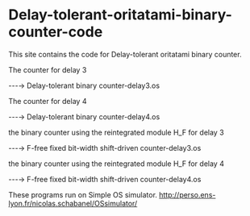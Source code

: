 # Delay-tolerant-oritatami-binary-counter-code
This site contains the code for Delay-tolerant oritatami binary counter.

The counter for delay 3

---→ Delay-tolerant binary counter-delay3.os

The counter for delay 4


---→ Delay-tolerant binary counter-delay4.os




the binary counter using the reintegrated module H_F for delay 3


---→ F-free fixed bit-width shift-driven counter-delay3.os

the binary counter using the reintegrated module H_F for delay 4


---→ F-free fixed bit-width shift-driven counter-delay4.os




These programs run on Simple OS simulator.
http://perso.ens-lyon.fr/nicolas.schabanel/OSsimulator/
